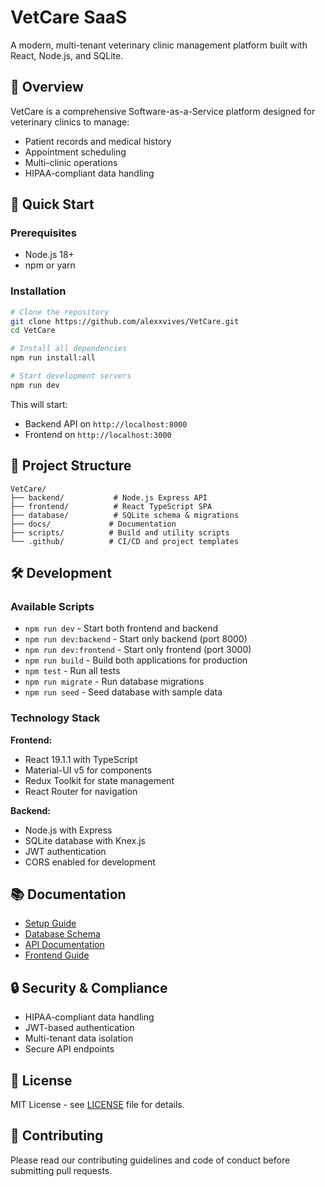 # VetCare SaaS

A modern, multi-tenant veterinary clinic management platform built with React, Node.js, and SQLite.

## 🏥 Overview

VetCare is a comprehensive Software-as-a-Service platform designed for veterinary clinics to manage:
- Patient records and medical history
- Appointment scheduling
- Multi-clinic operations
- HIPAA-compliant data handling

## 🚀 Quick Start

### Prerequisites
- Node.js 18+ 
- npm or yarn

### Installation

```bash
# Clone the repository
git clone https://github.com/alexxvives/VetCare.git
cd VetCare

# Install all dependencies
npm run install:all

# Start development servers
npm run dev
```

This will start:
- Backend API on `http://localhost:8000`
- Frontend on `http://localhost:3000`

## 📁 Project Structure

```
VetCare/
├── backend/           # Node.js Express API
├── frontend/          # React TypeScript SPA
├── database/          # SQLite schema & migrations
├── docs/             # Documentation
├── scripts/          # Build and utility scripts
└── .github/          # CI/CD and project templates
```

## 🛠️ Development

### Available Scripts

- `npm run dev` - Start both frontend and backend
- `npm run dev:backend` - Start only backend (port 8000)
- `npm run dev:frontend` - Start only frontend (port 3000)
- `npm run build` - Build both applications for production
- `npm test` - Run all tests
- `npm run migrate` - Run database migrations
- `npm run seed` - Seed database with sample data

### Technology Stack

**Frontend:**
- React 19.1.1 with TypeScript
- Material-UI v5 for components
- Redux Toolkit for state management
- React Router for navigation

**Backend:**
- Node.js with Express
- SQLite database with Knex.js
- JWT authentication
- CORS enabled for development

## 📚 Documentation

- [Setup Guide](./docs/SETUP.md)
- [Database Schema](./docs/DATABASE_SCHEMA.md)
- [API Documentation](./backend/README.md)
- [Frontend Guide](./frontend/README.md)

## 🔒 Security & Compliance

- HIPAA-compliant data handling
- JWT-based authentication
- Multi-tenant data isolation
- Secure API endpoints

## 📄 License

MIT License - see [LICENSE](./LICENSE) file for details.

## 🤝 Contributing

Please read our contributing guidelines and code of conduct before submitting pull requests.